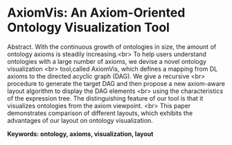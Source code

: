 AxiomVis: An Axiom-Oriented Ontology Visualization Tool
=====================================

Abstract. With the continuous growth of ontologies in size, the amount of ontology axioms is  steadily increasing.\<br> To help users understand ontologies with a large number of axioms, we devise a novel ontology visualization \<br>  tool,called   AxiomVis, which defines a mapping from DL axioms to the directed acyclic graph (DAG). We give a recursive \<br> procedure to generate the target DAG and then propose a new axiom-aware layout algorithm to display the DAG elements \<br> using the characteristics of the expression tree. The distinguishing feature of our tool is that it visualizes ontologies from the axiom viewpoint. \<br> This paper demonstrates comparison of different layouts, which exhibits the advantages of our layout on ontology visualization.

__Keywords: ontology, axioms, visualization, layout__
